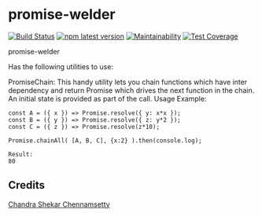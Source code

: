 # promise-welder
[![Build Status](https://travis-ci.org/chandu1310/promise-welder.svg?branch=master)](https://travis-ci.org/chandu1310/promise-welder)
[![npm latest version](https://img.shields.io/npm/v/promise-welder/latest.svg)](https://www.npmjs.com/package/promise-welder)
[![Maintainability](https://api.codeclimate.com/v1/badges/8efb6413bf142bb1f68f/maintainability)](https://codeclimate.com/github/chandu1310/promise-welder/maintainability)
[![Test Coverage](https://api.codeclimate.com/v1/badges/8efb6413bf142bb1f68f/test_coverage)](https://codeclimate.com/github/chandu1310/promise-welder/test_coverage)

promise-welder 

Has the following utilities to use:

PromiseChain: This handy utility lets you chain functions which have inter dependency and return Promise which drives the next function in the chain. An initial state is provided as part of the call.
Usage Example:

```
const A = ({ x }) => Promise.resolve({ y: x*x });
const B = ({ y }) => Promise.resolve({ z: y*2 });
const C = ({ z }) => Promise.resolve(z*10);

Promise.chainAll( [A, B, C], {x:2} ).then(console.log);

Result:
80
```

## Credits
[Chandra Shekar Chennamsetty](https://github.com/chandu1310)
